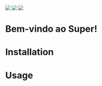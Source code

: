 <img src="https://drive.google.com/file/d/1TmYstajuzUCFRJdzuEtIWxfMNfDIXXih/view?usp=sharing">
<img src="https://drive.google.com/file/d/1m3ILqigU18IWUmQiXwqmbhFlEWeNbYso/view?usp=sharing">
<img src="https://drive.google.com/file/d/1OOOky-6geVTDkoR95Fh44XdfrHL2QHj6/view?usp=sharing">

# Bem-vindo ao Super!

# Installation

# Usage
